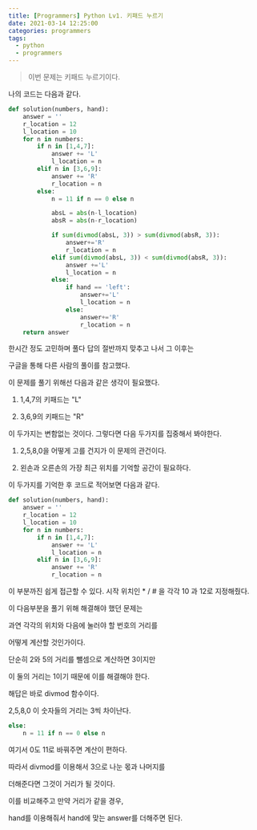 ```yaml
---
title: [Programmers] Python Lv1. 키패드 누르기
date: 2021-03-14 12:25:00
categories: programmers
tags:
  - python
  - programmers
---
```


>이번 문제는 키패드 누르기이다.

나의 코드는 다음과 같다.

~~~python
def solution(numbers, hand):
    answer = ''
    r_location = 12
    l_location = 10
    for n in numbers:
        if n in [1,4,7]:
            answer += 'L'
            l_location = n
        elif n in [3,6,9]:
            answer += 'R'
            r_location = n
        else:
            n = 11 if n == 0 else n

            absL = abs(n-l_location)
            absR = abs(n-r_location)

            if sum(divmod(absL, 3)) > sum(divmod(absR, 3)):
                answer+='R'
                r_location = n
            elif sum(divmod(absL, 3)) < sum(divmod(absR, 3)):
                answer +='L'
                l_location = n
            else:
                if hand == 'left':
                    answer+='L'
                    l_location = n
                else:
                    answer+='R'
                    r_location = n
    return answer
  ~~~

한시간 정도 고민하며 풀다 답의 절반까지 맞추고 나서 그 이후는

구글을 통해 다른 사람의 풀이를 참고했다.

이 문제를 풀기 위해선 다음과 같은 생각이 필요했다.

1. 1,4,7의 키패드는 "L"

2. 3,6,9의 키패드는 "R"

이 두가지는 변함없는 것이다. 그렇다면 다음 두가지를 집중해서 봐야한다.

1. 2,5,8,0을 어떻게 고를 건지가 이 문제의 관건이다.

2. 왼손과 오른손의 가장 최근 위치를 기억할 공간이 필요하다.

이 두가지를 기억한 후 코드로 적어보면 다음과 같다.

~~~python
def solution(numbers, hand):
    answer = ''
    r_location = 12
    l_location = 10
    for n in numbers:
        if n in [1,4,7]:
            answer += 'L'
            l_location = n
        elif n in [3,6,9]:
            answer += 'R'
            r_location = n
~~~
이 부분까진 쉽게 접근할 수 있다.
시작 위치인 * / # 을 각각 10 과 12로 지정해줬다.

이 다음부분을 풀기 위해 해결해야 했던 문제는

과연 각각의 위치와 다음에 눌러야 할 번호의 거리를

어떻게 계산할 것인가이다.

단순히 2와 5의 거리를 뺄셈으로 계산하면 3이지만

이 둘의 거리는 1이기 때문에 이를 해결해야 한다.

해답은 바로 divmod 함수이다.

2,5,8,0 이 숫자들의 거리는 3씩 차이난다.

~~~python
else:
    n = 11 if n == 0 else n
~~~
여기서 0도 11로 바꿔주면 계산이 편하다.

따라서 divmod를 이용해서 3으로 나눈 몫과 나머지를

더해준다면 그것이 거리가 될 것이다.

이를 비교해주고 만약 거리가 같을 경우,

hand를 이용해줘서 hand에 맞는 answer를 더해주면 된다.
